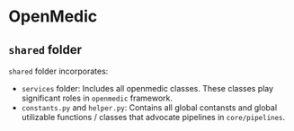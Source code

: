 # OpenMedic
## `shared` folder

`shared` folder incorporates:
- `services` folder: Includes all openmedic classes. These classes play significant roles in `openmedic` framework.
- `constants.py` and `helper.py`: Contains all global contansts and global utilizable functions / classes that advocate pipelines in `core/pipelines`.

